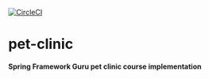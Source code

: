 [![CircleCI](https://circleci.com/gh/peradze/pet-clinic.svg?style=svg&circle-token=b0e2ffc569366f10e07cf1e4621af4a96fffe1d9)](https://circleci.com/gh/peradze/pet-clinic)
# pet-clinic
#### Spring Framework Guru pet clinic course implementation
